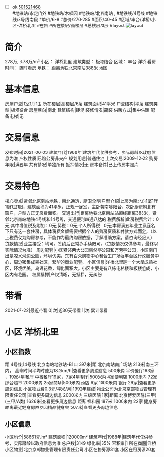 - [ ] ok [501521468](https://bj.5i5j.com/ershoufang/501521468.html)  
 #地铁站/永定门外 #地铁站/木樨园 #地铁站/北京南站 ,  #地铁线/4号线 #地铁线/8号线南段
#单价/6-8 #总价/270-285 #面积/40-45   #区域/丰台/洋桥/小区-洋桥北里 #在售 #所在楼层/高楼层 #总楼层/6层 #layout 
![layout](http://image2a.5i5j.com/bdir/layout/e547aba3664c4f80a40bb1679d0eb969.jpg_P5.jpg) 
# 简介 
 278万,  6.78万/m² 
小区： 洋桥北里
建筑类型： 板塔结合
区域： 丰台 洋桥
看房时间： 随时看房
地铁： 距离地铁北京南站388米 地图
# 基本信息 
 房屋户型|1室1厅1卫
所在楼层|高楼层/6层
建筑面积|41平米
户型结构|平层
建筑类型|板塔结合
房屋朝向|南北
建筑结构|砖混
装修情况|简装
供暖方式|集中供暖
配备电梯|无
# 交易信息 
 发布时间|2021-06-03
建筑年代|1988年|建筑年代仅供参考，实际房龄以政府信息为准
产权性质|已购公房非央产
规划用途|普通住宅
上次交易|2009-12-22
购房年限|满五年
共有情况|单独所有
抵押情况|无
房本备件|已上传房本照片
# 交易特色 
 核心卖点|紧邻北京南站地铁，南北通透，厨卫全明
户型介绍|此房为南北向1室1厅1厨1卫1阳，建筑面积为41平米，正规一居室，主卧朝南嗲阳台，次卧厨房朝北有窗户，户型方正无浪费面积。
交通出行|距离地铁北京南站站直线距离388米，紧邻北京南站地铁4号线和14号线，交通便利四通八达的
税费解析|此房税费合计：0元;其中增值税及附加：0元;契税：0元;个人所得税：0元;本房满五年业主家庭名下只有这一套住房，具体税费金额需要根据个人的购房资质和付款方式而定，（以上税费仅为购房参考，不能作为最终购房依据，了解准确方案，请咨询经纪人）
贷款情况|业主接受：均可。签约后正常办手续既可。（贷款情况仅供参考，最终以实际情况为准）
周边配套|小区紧邻两大公园陶然亭公园和万芳亭公园，小区南门出是凉水河边公园，环境优美，东有百荣购物中心和合生广场及丰台区行政服务中心，周边密集成熟社区，繁华的商业配套。
小区信息|洋桥北里是一个大型成熟社区，环境优美，鸟语花香，绿化面积大。小区主要是有八栋电梯楼和板楼组成，小区内有花园。
权属抵押|产权清晰，无抵押，无纠纷
# 带看 
 2021-07-22|最近带看	 0|次|近30天带看	 1|次|累计带看
# 小区 洋桥北里
## 小区指数 
 距 4号线,14号线 北京南站地铁站-B1口 397米|距 北京南站南广场站 213米|南三环内， 高峰时间平均时速为18.2km/h|查看更多周边信息
500米内 平价餐厅163家 ，19家4星餐厅
中档餐厅19家 ，7家4星餐厅|500米内 4家便利店
1000米内 72家综合超市
2000米内 25家商场|500米内 药店 6家
1000米内 银行 29家|查看更多周边信息
小区物业费0.3元/平米/月|1992年建成|物业公司为北京京邮物业管理有限责任公司|查看更多周边信息
2000米内 三级医院 1家|距离 北京博爱医院(三甲) (三甲/A类) 1626米|查看更多周边信息
距离 祥和园 187米|1000米内 22家 健身房
距离最近健身房西罗园精品健身会 507米|查看更多周边信息
## 小区信息 
 小区均价|58661元/m²
建筑面积|120000m²
建筑年代|1988年|建筑年代仅供参考，实际房龄以政府信息为准
总户数|3149
绿化率|35%
容积率|1
所在商圈|洋桥
小区物业|北京京邮物业管理有限责任公司
小区在售房源31套
小区在租房源20套
